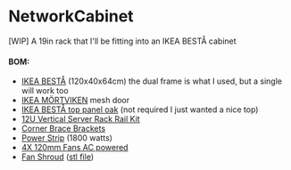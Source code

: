 # NetworkCabinet

[WIP] A 19in rack that I'll be fitting into an IKEA BESTÅ cabinet

#### BOM:

- [IKEA BESTÅ](https://www.ikea.com/us/en/p/besta-frame-white-10245846/) (120x40x64cm) the dual frame is what I used, but a single will work too
- [IKEA MÖRTVIKEN](https://www.ikea.com/us/en/p/moertviken-door-white-20490823/) mesh door
- [IKEA BESTÅ top panel oak](https://www.ikea.com/us/en/p/besta-top-panel-oak-veneer-20472918/) (not required I just wanted a nice top)
- [12U Vertical Server Rack Rail Kit](https://amzn.to/3VlM4mu)
- [Corner Brace Brackets](https://amzn.to/3D0lHwc)
- [Power Strip](https://amzn.to/4f0fFc4) (1800 watts)
- [4X 120mm Fans AC powered](https://amzn.to/3B1EDtV)
- [Fan Shroud](Projects/CabinetFans/README.md) ([stl file](https://makerworld.com/en/models/847148#profileId-794416))
